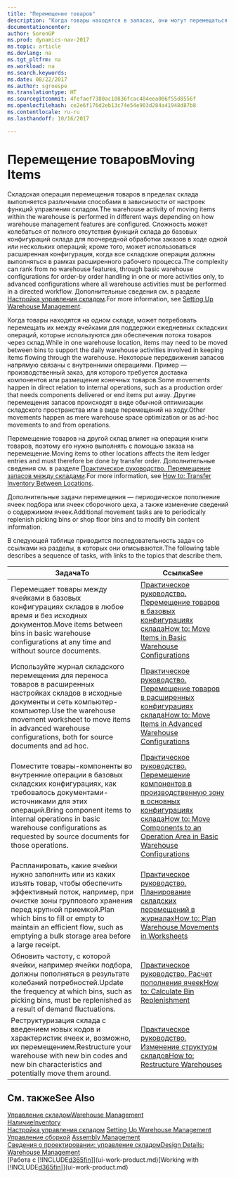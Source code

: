 ```yaml
---
title: "Перемещение товаров"
description: "Когда товары находятся в запасах, они могут перемещаться между ячейками для поддержки ежедневных складских операций, которые используются для обеспечения потока товаров через склад. Некоторые передвижения запасов напрямую связаны с внутренними операциями. Пример — производственный заказ, для которого требуется доставка компонентов или размещение конечных товаров. Другие перемещения запасов происходят в виде обычной оптимизации складского пространства или в виде перемещений на ходу."
documentationcenter: 
author: SorenGP
ms.prod: dynamics-nav-2017
ms.topic: article
ms.devlang: na
ms.tgt_pltfrm: na
ms.workload: na
ms.search.keywords: 
ms.date: 08/22/2017
ms.author: sgroespe
ms.translationtype: HT
ms.sourcegitcommit: 4fefaef7380ac10836fcac404eea006f55d8556f
ms.openlocfilehash: ce2e6f176d2eb13c74e54e903d284a41948d87b8
ms.contentlocale: ru-ru
ms.lasthandoff: 10/16/2017

---
```

# <a name="moving-items"></a><span data-ttu-id="0b085-105">Перемещение товаров</span><span class="sxs-lookup"><span data-stu-id="0b085-105">Moving Items</span></span>
<span data-ttu-id="0b085-106">Складская операция перемещения товаров в пределах склада выполняется различными способами в зависимости от настроек функций управления складом.</span><span class="sxs-lookup"><span data-stu-id="0b085-106">The warehouse activity of moving items within the warehouse is performed in different ways depending on how warehouse management features are configured.</span></span> <span data-ttu-id="0b085-107">Сложность может колебаться от полного отсутствия функций склада до базовых конфигураций склада для поочередной обработки заказов в ходе одной или нескольких операций; кроме того, может использоваться расширенная конфигурация, когда все складские операции должны выполняться в рамках расширенного рабочего процесса.</span><span class="sxs-lookup"><span data-stu-id="0b085-107">The complexity can rank from no warehouse features, through basic warehouse configurations for order-by order handling in one or more activities only, to advanced configurations where all warehouse activities must be performed in a directed workflow.</span></span> <span data-ttu-id="0b085-108">Дополнительные сведения см. в разделе [Настройка управления складом](warehouse-setup-warehouse.md).</span><span class="sxs-lookup"><span data-stu-id="0b085-108">For more information, see [Setting Up Warehouse Management](warehouse-setup-warehouse.md).</span></span>

<span data-ttu-id="0b085-109">Когда товары находятся на одном складе, может потребовать перемещать их между ячейками для поддержки ежедневных складских операций, которые используются для обеспечения потока товаров через склад.</span><span class="sxs-lookup"><span data-stu-id="0b085-109">While in one warehouse location, items may need to be moved between bins to support the daily warehouse activities involved in keeping items flowing through the warehouse.</span></span> <span data-ttu-id="0b085-110">Некоторые передвижения запасов напрямую связаны с внутренними операциями. Пример — производственный заказ, для которого требуется доставка компонентов или размещение конечных товаров.</span><span class="sxs-lookup"><span data-stu-id="0b085-110">Some movements happen in direct relation to internal operations, such as a production order that needs components delivered or end items put away.</span></span> <span data-ttu-id="0b085-111">Другие перемещения запасов происходят в виде обычной оптимизации складского пространства или в виде перемещений на ходу.</span><span class="sxs-lookup"><span data-stu-id="0b085-111">Other movements happen as mere warehouse space optimization or as ad-hoc movements to and from operations.</span></span>

<span data-ttu-id="0b085-112">Перемещение товаров на другой склад влияет на операции книги товаров, поэтому его нужно выполнять с помощью заказа на перемещение.</span><span class="sxs-lookup"><span data-stu-id="0b085-112">Moving items to other locations affects the item ledger entries and must therefore be done by transfer order.</span></span> <span data-ttu-id="0b085-113">Дополнительные сведения см. в разделе [Практическое руководство. Перемещение запасов между складами](inventory-how-transfer-between-locations.md).</span><span class="sxs-lookup"><span data-stu-id="0b085-113">For more information, see [How to: Transfer Inventory Between Locations](inventory-how-transfer-between-locations.md).</span></span>  

<span data-ttu-id="0b085-114">Дополнительные задачи перемещения — периодическое пополнение ячеек подбора или ячеек сборочного цеха, а также изменение сведений о содержимом ячеек.</span><span class="sxs-lookup"><span data-stu-id="0b085-114">Additional movement tasks are to periodically replenish picking bins or shop floor bins and to modify bin content information.</span></span>  

 <span data-ttu-id="0b085-115">В следующей таблице приводится последовательность задач со ссылками на разделы, в которых они описываются.</span><span class="sxs-lookup"><span data-stu-id="0b085-115">The following table describes a sequence of tasks, with links to the topics that describe them.</span></span>   

|<span data-ttu-id="0b085-116">**Задача**</span><span class="sxs-lookup"><span data-stu-id="0b085-116">**To**</span></span>|<span data-ttu-id="0b085-117">**Ссылка**</span><span class="sxs-lookup"><span data-stu-id="0b085-117">**See**</span></span>|  
|------------|-------------|  
|<span data-ttu-id="0b085-118">Перемещает товары между ячейками в базовых конфигурациях складов в любое время и без исходных документов.</span><span class="sxs-lookup"><span data-stu-id="0b085-118">Move items between bins in basic warehouse configurations at any time and without source documents.</span></span>|[<span data-ttu-id="0b085-119">Практическое руководство. Перемещение товаров в базовых конфигурациях склада</span><span class="sxs-lookup"><span data-stu-id="0b085-119">How to: Move Items in Basic Warehouse Configurations</span></span>](warehouse-how-to-move-items-ad-hoc-in-basic-warehousing.md)|
|<span data-ttu-id="0b085-120">Используйте журнал складского перемещения для переноса товаров в расширенных настройках складов в исходные документы и сеть компьютер-компьютер.</span><span class="sxs-lookup"><span data-stu-id="0b085-120">Use the warehouse movement worksheet to move items in advanced warehouse configurations, both for source documents and ad hoc.</span></span>|[<span data-ttu-id="0b085-121">Практическое руководство. Перемещение товаров в расширенных конфигурациях склада</span><span class="sxs-lookup"><span data-stu-id="0b085-121">How to: Move Items in Advanced Warehouse Configurations</span></span>](warehouse-how-to-move-items-in-advanced-warehousing.md)|  
|<span data-ttu-id="0b085-122">Поместите товары-компоненты во внутренние операции в базовых складских конфигурациях, как требовалось документами-источниками для этих операций.</span><span class="sxs-lookup"><span data-stu-id="0b085-122">Bring component items to internal operations in basic warehouse configurations as requested by source documents for those operations.</span></span>|[<span data-ttu-id="0b085-123">Практическое руководство. Перемещение компонентов в производственную зону в основных конфигурациях склада</span><span class="sxs-lookup"><span data-stu-id="0b085-123">How to: Move Components to an Operation Area in Basic Warehouse Configurations</span></span>](warehouse-how-to-move-components-to-an-operation-area-in-basic-warehousing.md)|
|<span data-ttu-id="0b085-124">Распланировать, какие ячейки нужно заполнить или из каких изъять товар, чтобы обеспечить эффективный поток, например, при очистке зоны группового хранения перед крупной приемкой.</span><span class="sxs-lookup"><span data-stu-id="0b085-124">Plan which bins to fill or empty to maintain an efficient flow, such as emptying a bulk storage area before a large receipt.</span></span>|[<span data-ttu-id="0b085-125">Практическое руководство. Планирование складских перемещений в журналах</span><span class="sxs-lookup"><span data-stu-id="0b085-125">How to: Plan Warehouse Movements in Worksheets</span></span>](warehouse-how-to-plan-warehouse-movements-in-worksheets.md)|
|<span data-ttu-id="0b085-126">Обновить частоту, с которой ячейки, например ячейки подбора, должны пополняться в результате колебаний потребностей.</span><span class="sxs-lookup"><span data-stu-id="0b085-126">Update the frequency at which bins, such as picking bins, must be replenished as a result of demand fluctuations.</span></span>|[<span data-ttu-id="0b085-127">Практическое руководство. Расчет пополнения ячеек</span><span class="sxs-lookup"><span data-stu-id="0b085-127">How to: Calculate Bin Replenishment</span></span>](warehouse-how-to-calculate-bin-replenishment.md)|
|<span data-ttu-id="0b085-128">Реструктуризация склада с введением новых кодов и характеристик ячеек и, возможно, их перемещением.</span><span class="sxs-lookup"><span data-stu-id="0b085-128">Restructure your warehouse with new bin codes and new bin characteristics and potentially move them around.</span></span>|[<span data-ttu-id="0b085-129">Практическое руководство. Изменение структуры складов</span><span class="sxs-lookup"><span data-stu-id="0b085-129">How to: Restructure Warehouses</span></span>](warehouse-how-to-restructure-warehouses.md)|  

## <a name="see-also"></a><span data-ttu-id="0b085-130">См. также</span><span class="sxs-lookup"><span data-stu-id="0b085-130">See Also</span></span>  
[<span data-ttu-id="0b085-131">Управление складом</span><span class="sxs-lookup"><span data-stu-id="0b085-131">Warehouse Management</span></span>](warehouse-manage-warehouse.md)  
[<span data-ttu-id="0b085-132">Наличие</span><span class="sxs-lookup"><span data-stu-id="0b085-132">Inventory</span></span>](inventory-manage-inventory.md)  
<span data-ttu-id="0b085-133">[Настройка управления складом](warehouse-setup-warehouse.md)   </span><span class="sxs-lookup"><span data-stu-id="0b085-133">[Setting Up Warehouse Management](warehouse-setup-warehouse.md)   </span></span>  
<span data-ttu-id="0b085-134">[Управление сборкой](assembly-assemble-items.md)  </span><span class="sxs-lookup"><span data-stu-id="0b085-134">[Assembly Management](assembly-assemble-items.md)  </span></span>  
[<span data-ttu-id="0b085-135">Сведения о проектировании: управление складом</span><span class="sxs-lookup"><span data-stu-id="0b085-135">Design Details: Warehouse Management</span></span>](design-details-warehouse-management.md)  
<span data-ttu-id="0b085-136">[Работа с [!INCLUDE[d365fin](includes/d365fin_md.md)]](ui-work-product.md)</span><span class="sxs-lookup"><span data-stu-id="0b085-136">[Working with [!INCLUDE[d365fin](includes/d365fin_md.md)]](ui-work-product.md)</span></span>

